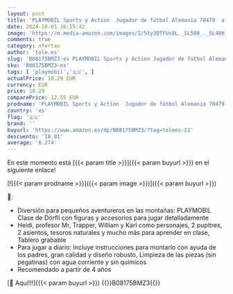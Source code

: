 ```yaml
---
layout: post
title: 'PLAYMOBIL Sports y Action  Jugador de fútbol Alemania 70479  a Partir de 5 años'
date: 2024-10-01 16:55:42
image: 'https://m.media-amazon.com/images/I/51y3DTFUs0L._SL500_._SL400_.jpg'
comments: true
category: ofertas
author: 'tole.es'
slug: 'B08175BMZ3-es PLAYMOBIL Sports y Action Jugador de fútbol Alemania 70479...'
sku: 'B08175BMZ3-es'
tags: [ 'playmobil','🇪🇸', ]
actualPrice: 10.29 EUR
currency: EUR
price: 10.29
comparePrice: 12.55 EUR
prodname: 'PLAYMOBIL Sports y Action  Jugador de fútbol Alemania 70479  a Partir de 5 años'
country: 'es'
flag: '🇪🇸'
brand: ''
buyurl: 'https://www.amazon.es/dp/B08175BMZ3/?tag=tolees-21'
descuento: '18.01'
average: '8.274'
---
```


En este momento está [{{< param title >}}]({{< param buyurl >}}) en el siguiente enlace!

[![{{< param prodname >}}]({{< param image >}})]({{< param buyurl >}})

🔎:

- Diversión para pequeños aventureros en las montañas: PLAYMOBIL Clase de Dörfli con figuras y accesorios para jugar detalladamente
- Heidi, profesor Mr, Trapper, William y Karl como personajes, 2 pupitres, 2 asientos, tesoros naturales y mucho más para aprender en clase, Tablero grabable
- Para jugar a diario: Incluye instrucciones para montarlo con ayuda de los padres, gran calidad y diseño robusto, Limpieza de las piezas (sin pegatinas) con agua corriente y sin químicos
- Recomendado a partir de 4 años

[🛒 Aquí!!!]({{< param buyurl >}})
{{<world>}}B08175BMZ3{{</world>}}
